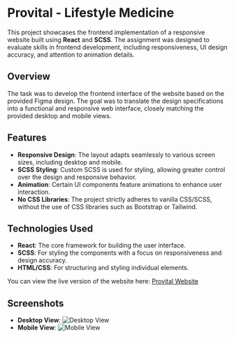 # Provital - Lifestyle Medicine

This project showcases the frontend implementation of a responsive website built using **React** and **SCSS**. The assignment was designed to evaluate skills in frontend development, including responsiveness, UI design accuracy, and attention to animation details.

## Overview

The task was to develop the frontend interface of the website based on the provided Figma design. The goal was to translate the design specifications into a functional and responsive web interface, closely matching the provided desktop and mobile views.

## Features

- **Responsive Design**: The layout adapts seamlessly to various screen sizes, including desktop and mobile.
- **SCSS Styling**: Custom SCSS is used for styling, allowing greater control over the design and responsive behavior.
- **Animation**: Certain UI components feature animations to enhance user interaction.
- **No CSS Libraries**: The project strictly adheres to vanilla CSS/SCSS, without the use of CSS libraries such as Bootstrap or Tailwind.

## Technologies Used

- **React**: The core framework for building the user interface.
- **SCSS**: For styling the components with a focus on responsiveness and design accuracy.
- **HTML/CSS**: For structuring and styling individual elements.
  
You can view the live version of the website here: [Provital Website](https://provitalwebsite.vercel.app/)

## Screenshots

- **Desktop View**: ![Desktop View](link_to_screenshot)  
- **Mobile View**: ![Mobile View](link_to_screenshot)
